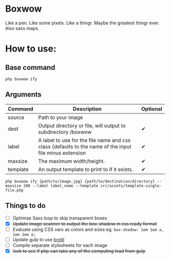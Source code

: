 # Boxwow
Like a pen. Like some pixels. Like a thingr. Maybe the greatest thingr ever. Also sass maps.

# How to use:
## Base command
`php boxwow ify`
## Arguments
| Command  | Description                                                                                            | Optional |
|----------|--------------------------------------------------------------------------------------------------------|----------|
| source   | Path to your image                                                                                     |          |
| dest     | Output directory or file, will output to subdirectory /boxwow                                          |     ✔    |
| label    | A label to use for the file name and css class (defaults to the name of the input file minus extension |     ✔    |
| maxsize  | The maximum width/height.                                                                              |     ✔    |
| template | An output template to print to if it exists.                                                           |     ✔    |

`php boxwow ify {path/to/image.jpg} {path/to/destination/directory} --maxsize 200 --label label_name --template src/assets/template-single-file.php `
## Things to do

- [ ] Optimise Sass loop to skip transparent boxes
- [x] ~~Update image scanner to output the box-shadow in css ready format~~
- [ ] Evaluate using CSS vars as colors and sizes eg. ```box-shadow: 1em 1em a, 1em 2em a;```
- [ ] Update gulp to use [brotli](https://www.npmjs.com/package/gulp-brotli)
- [ ] Compile separate stylesheets for each image
- [x] ~~look to see if php can take any of the computing load from gulp~~
